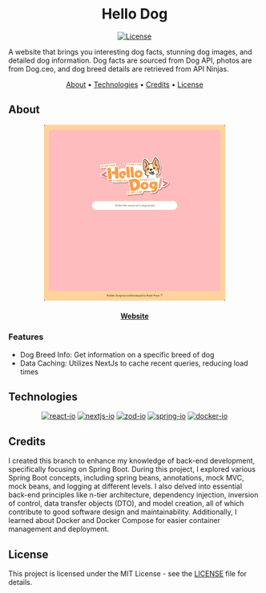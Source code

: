 <div align="center">

# Hello Dog

[![License][license.io]][license-url]

<p align="left">
A website that brings you interesting dog facts, stunning dog images, and detailed dog information. Dog facts are sourced from Dog API, photos are from Dog.ceo, and dog breed details are retrieved from API Ninjas.
</p>

[About](#about) •
[Technologies](#technologies) •
[Credits](#credits) •
[License](#license)

</div>

## About

<div align="center">

<img max-height=350 height=350 alt="demo of Hello-Dog website" src="https://raw.githubusercontent.com/rparin/Hello-Dog/main/_preview/Demo.gif">

#### [Website][Website-url]

</div>

### Features

- Dog Breed Info: Get information on a specific breed of dog
- Data Caching: Utilizes NextJs to cache recent queries, reducing load times

## Technologies

<div align="center">

[![react-io]][react-url]
[![nextjs-io]][nextjs-url]
[![zod-io]][zod-url]
[![spring-io]][spring-url]
[![docker-io]][docker-url]

</div>

## Credits

I created this branch to enhance my knowledge of back-end development, specifically focusing on Spring Boot. During this project, I explored various Spring Boot concepts, including spring beans, annotations, mock MVC, mock beans, and logging at different levels. I also delved into essential back-end principles like n-tier architecture, dependency injection, inversion of control, data transfer objects (DTO), and model creation, all of which contribute to good software design and maintainability. Additionally, I learned about Docker and Docker Compose for easier container management and deployment.

## License

This project is licensed under the MIT License - see the [LICENSE][git-license-url] file for details.

<!-- MARKDOWN LINKS & IMAGES -->

[license.io]: https://img.shields.io/badge/license-MIT-blue.svg
[license-url]: https://opensource.org/licenses/MIT
[git-license-url]: https://github.com/rparin/Hello-Dog/blob/SpringBoot/LICENSE
[react-url]: https://react.dev/
[react-io]: https://img.shields.io/badge/react-%2320232a.svg?style=for-the-badge&logo=react&logoColor=%2361DAFB
[spring-url]: https://spring.io/projects/spring-boot
[spring-io]: https://img.shields.io/badge/spring%20boot-FFFFFF.svg?style=for-the-badge&logo=spring&logoColor=%6db43d
[tailwind-url]: https://tailwindcss.com/
[tailwind-io]: https://img.shields.io/badge/tailwindcss-%2338B2AC.svg?style=for-the-badge&logo=tailwind-css&logoColor=white
[nextjs-url]: https://nextjs.org/
[nextjs-io]: https://img.shields.io/badge/Nextjs-000000.svg?style=for-the-badge&logo=nextdotjs
[shadcn-url]: https://ui.shadcn.com/
[Shadcn-io]: https://img.shields.io/badge/shadcn-000000.svg?style=for-the-badge&logo=shadcnui&logoColor=white
[zod-url]: https://zod.dev/
[zod-io]: https://img.shields.io/badge/zod-FFFFFF.svg?style=for-the-badge&logo=zod&logoColor=3068b7
[docker-url]: https://www.docker.com/
[docker-io]: https://img.shields.io/badge/Docker-FFFFFF.svg?style=for-the-badge&logo=Docker&logoColor=1d63ed
[Website-url]: https://hello-dog.vercel.app/

<!-- Badges: https://simpleicons.org or https://github.com/simple-icons/simple-icons/blob/master/slugs.md -->
